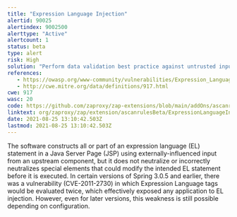 ```yaml
---
title: "Expression Language Injection"
alertid: 90025
alertindex: 9002500
alerttype: "Active"
alertcount: 1
status: beta
type: alert
risk: High
solution: "Perform data validation best practice against untrusted input and to ensure that output encoding is applied when data arrives on the EL layer, so that no metacharacter is found by the interpreter within the user content before evaluation. The most obvious patterns to detect include ${ and #{, but it may be possible to encode or fragment this data."
references:
   - https://owasp.org/www-community/vulnerabilities/Expression_Language_Injection
   - http://cwe.mitre.org/data/definitions/917.html
cwe: 917
wasc: 20
code: https://github.com/zaproxy/zap-extensions/blob/main/addOns/ascanrulesBeta/src/main/java/org/zaproxy/zap/extension/ascanrulesBeta/ExpressionLanguageInjectionScanRule.java
linktext: org/zaproxy/zap/extension/ascanrulesBeta/ExpressionLanguageInjectionScanRule.java
date: 2021-08-25 13:10:42.503Z
lastmod: 2021-08-25 13:10:42.503Z
---
```

The software constructs all or part of an expression language (EL) statement in a Java Server Page (JSP) using externally-influenced input from an upstream component, but it does not neutralize or incorrectly neutralizes special elements that could modify the intended EL statement before it is executed. In certain versions of Spring 3.0.5 and earlier, there was a vulnerability (CVE-2011-2730) in which Expression Language tags would be evaluated twice, which effectively exposed any application to EL injection. However, even for later versions, this weakness is still possible depending on configuration.
